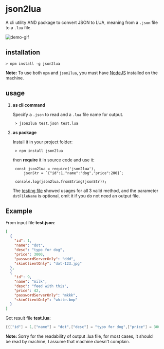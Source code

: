 # json2lua

A cli utility AND package to convert JSON to LUA, meaning from a `.json` file to a `.lua` file.

![demo-gif](https://github.com/windsting/json2lua/raw/master/asset/json2lua-demo.gif)

## installation

    > npm install -g json2lua

**Note:** To use both `npm` and `json2lua`, you must have [NodeJS](https://nodejs.org/en/) installed on the machine.

## usage

1. **as cli command**

    Specify a `.json` to read and a `.lua` file name for output.

        > json2lua test.json test.lua

1. **as package**

    Install it in your project folder:

        > npm install json2lua

    then **require** it in source code and use it:

        const json2lua = require('json2lua'),
            jsonStr = `{"id":1,"name":"dog","price":200}`;

        console.log(json2lua.fromString(jsonStr));

    The [testing file](./test/test.js) showed usages for all 3 valid method, and the parameter `dstFileName` is optional, omit it if you do not need an output file.

## Example

From input file **test.json**:

```json
[
  {
    "id": 1,
    "name": "dot",
    "desc": "typo for dog",
    "price": 3000,
    "passwordServerOnly": "ddd",
    "skinClientOnly": "dot-123.jpg"
  },
  {
    "id": 9,
    "name": "milk",
    "desc": "feed with this",
    "price": 42,
    "passwordServerOnly": "mkkk",
    "skinClientOnly": "white.bmp"
  }
]
```

Got result file **test.lua**:

```lua
{{["id"] = 1,["name"] = "dot",["desc"] = "typo for dog",["price"] = 3000,["passwordServerOnly"] = "ddd",["skinClientOnly"] = "dot-123.jpg"},{["id"] = 9,["name"] = "milk",["desc"] = "feed with this",["price"] = 42,["passwordServerOnly"] = "mkkk",["skinClientOnly"] = "white.bmp"}}
```

**Note:** Sorry for the readability of output .lua file, for most cases, it should be read by machine, I assume that machine doesn't complain.
